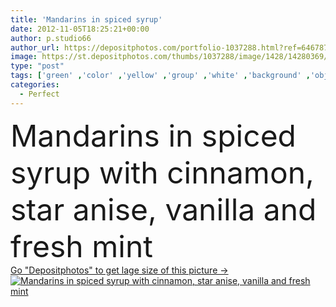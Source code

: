 ```yaml
---
title: 'Mandarins in spiced syrup'
date: 2012-11-05T18:25:21+00:00
author: p.studio66
author_url: https://depositphotos.com/portfolio-1037288.html?ref=64678756
image: https://st.depositphotos.com/thumbs/1037288/image/1428/14280369/api_thumb_450.jpg?forcejpeg=true
type: "post"
tags: ['green' ,'color' ,'yellow' ,'group' ,'white' ,'background' ,'object' ,'isolated' ,'single' ,'fresh' ,'orange' ,'colour' ,'healthy' ,'vivid' ,'raw' ,'food' ,'ingredient' ,'fruit' ,'tasty' ,'sweet' ,'juicy' ,'dessert' ,'snack' ,'healthcare' ,'ripe' ,'freshness' ,'tropical' ,'star' ,'vegetarian' ,'vitamin' ,'agriculture' ,'gourmet' ,'refreshment' ,'with' ,'lifestyle' ,'part' ,'organic' ,'in' ,'citrus' ,'perfect' ,'syrup' ,'nutritious' ,'mandarin' ,'mint' ,'pod' ,'vanilla' ,'mandarine' ,'vegan' ,'and' ,'cinnamon' ]
categories: 
  - Perfect
---
```

<div aling="center">
            <font size="60"> Mandarins in spiced syrup with cinnamon, star anise, vanilla and fresh mint</font>   
</div>
<div>
    <a href='https://st.depositphotos.com/thumbs/1037288/image/1428/14280369/api_thumb_450.jpg?forcejpeg=true?ref=64678756' target=_blank > Go "Depositphotos" to get lage size of this picture ->
        <img href='https://st.depositphotos.com/thumbs/1037288/image/1428/14280369/api_thumb_450.jpg?forcejpeg=true?ref=64678756' src='https://st.depositphotos.com/1037288/1428/i/950/depositphotos_14280369-stock-photo-mandarins-in-spiced-syrup.jpg?forcejpeg=true' alt='Mandarins in spiced syrup with cinnamon, star anise, vanilla and fresh mint' >
    </a>
</div>
